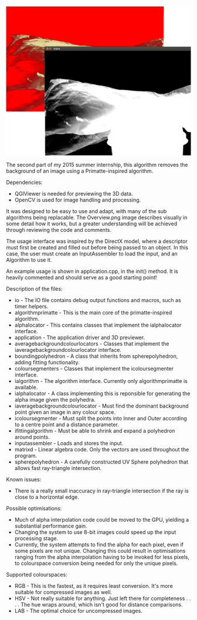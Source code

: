 ![Example](Example.png)

The second part of my 2015 summer internship, this algorithm removes
the background of an image using a Primatte-inspired algorithm.

Dependencies:
  * QGlViewer is needed for previewing the 3D data.
  * OpenCV is used for image handling and processing.

It was designed to be easy to use and adapt, with many of the sub
algorithms being replacable. The Overview.png image describes visually
in some detail how it works, but a greater understanding will be achieved
through reviewing the code and comments.

The usage interface was inspired by the DirectX model, where a descriptor
must first be created and filled out before being passed to an object.
In this case, the user must create an InputAssembler to load the input,
and an Algorithm to use it.

An example usage is shown in application.cpp, in the init() method.
It is heavily commented and should serve as a good starting point!

Description of the files:
* io - The IO file contains debug output functions and macros, such as timer helpers.
* algorithmprimatte - This is the main core of the primatte-inspired algorithm.
* alphalocator - This contains classes that implement the ialphalocator interface.
* application - The application driver and 3D previewer.
* averagebackgroundcolourlocators - Classes that implement the iaveragebackgroundcolourlocator interface.
* boundingpolyhedron - A class that inherits from spherepolyhedron, adding fitting functionality.
* coloursegmenters - Classes that implement the icoloursegmenter interface.
* ialgorithm - The algorithm interface. Currently only algorithmprimatte is available.
* ialphalocator - A class implementing this is reponsible for generating the alpha image given the polyhedra.
* iaveragebackgroundcolourlocator - Must find the dominant background point given an image in any colour space.
* icoloursegmenter - Must split the points into Inner and Outer according to a centre point and a distance parameter.
* ifittingalgorithm - Must be able to shrink and expand a polyhedron around points.
* inputassembler - Loads and stores the input.
* matrixd - Linear algebra code. Only the vectors are used throughout the program.
* spherepolyhedron - A carefully constructed UV Sphere polyhedron that allows fast ray-triangle intersection.

Known issues:
* There is a really small inaccuracy in ray-triangle intersection if the ray is close to a horizontal edge.

Possible optimisations:
* Much of alpha interpolation code could be moved to the GPU, yielding a substantial performance gain.
* Changing the system to use 8-bit images could speed up the input processing stage.
* Currently, the system attempts to find the alpha for each pixel, even if some pixels are not unique. Changing this could
  result in optimisations ranging from the alpha interpolation having to be invoked for less pixels, to colourspace conversion
  being needed for only the unique pixels.

Supported colourspaces:
* RGB - This is the fastest, as it requires least conversion. It's more suitable for compressed images as well.
* HSV - Not really suitable for anything. Just left there for completeness . . . . The hue wraps around, which isn't good for distance comparisons.
* LAB - The optimal choice for uncompressed images.
